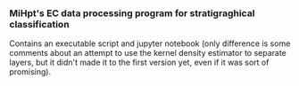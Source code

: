 ### MiHpt's EC data processing program for stratigraghical classification
Contains an executable script and jupyter notebook (only difference is some comments about an attempt to use the kernel density estimator to separate layers, but it didn't made it to the first version yet, even if it was sort of promising).
